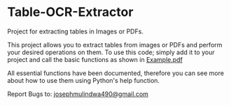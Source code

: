 # Table-OCR-Extractor
Project for extracting tables in Images or PDFs.

This project allows you to extract tables from images or PDFs and perform your desired operations on them.
To use this code; simply add it to your project and call the basic functions as shown in <a href="./Example.pdf">Example.pdf</a>

All essential functions have been documented, therefore you can see more about how to use them using Python's help function.

Report Bugs to: <a href="josephmulindwa490@gmail.com">josephmulindwa490@gmail.com</a>
